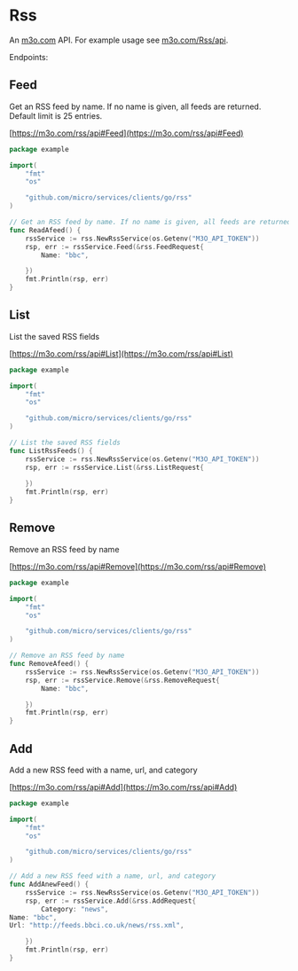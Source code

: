 # Rss

An [m3o.com](https://m3o.com) API. For example usage see [m3o.com/Rss/api](https://m3o.com/Rss/api).

Endpoints:

## Feed

Get an RSS feed by name. If no name is given, all feeds are returned. Default limit is 25 entries.


[https://m3o.com/rss/api#Feed](https://m3o.com/rss/api#Feed)

```go
package example

import(
	"fmt"
	"os"

	"github.com/micro/services/clients/go/rss"
)

// Get an RSS feed by name. If no name is given, all feeds are returned. Default limit is 25 entries.
func ReadAfeed() {
	rssService := rss.NewRssService(os.Getenv("M3O_API_TOKEN"))
	rsp, err := rssService.Feed(&rss.FeedRequest{
		Name: "bbc",

	})
	fmt.Println(rsp, err)
}
```
## List

List the saved RSS fields


[https://m3o.com/rss/api#List](https://m3o.com/rss/api#List)

```go
package example

import(
	"fmt"
	"os"

	"github.com/micro/services/clients/go/rss"
)

// List the saved RSS fields
func ListRssFeeds() {
	rssService := rss.NewRssService(os.Getenv("M3O_API_TOKEN"))
	rsp, err := rssService.List(&rss.ListRequest{
		
	})
	fmt.Println(rsp, err)
}
```
## Remove

Remove an RSS feed by name


[https://m3o.com/rss/api#Remove](https://m3o.com/rss/api#Remove)

```go
package example

import(
	"fmt"
	"os"

	"github.com/micro/services/clients/go/rss"
)

// Remove an RSS feed by name
func RemoveAfeed() {
	rssService := rss.NewRssService(os.Getenv("M3O_API_TOKEN"))
	rsp, err := rssService.Remove(&rss.RemoveRequest{
		Name: "bbc",

	})
	fmt.Println(rsp, err)
}
```
## Add

Add a new RSS feed with a name, url, and category


[https://m3o.com/rss/api#Add](https://m3o.com/rss/api#Add)

```go
package example

import(
	"fmt"
	"os"

	"github.com/micro/services/clients/go/rss"
)

// Add a new RSS feed with a name, url, and category
func AddAnewFeed() {
	rssService := rss.NewRssService(os.Getenv("M3O_API_TOKEN"))
	rsp, err := rssService.Add(&rss.AddRequest{
		Category: "news",
Name: "bbc",
Url: "http://feeds.bbci.co.uk/news/rss.xml",

	})
	fmt.Println(rsp, err)
}
```
